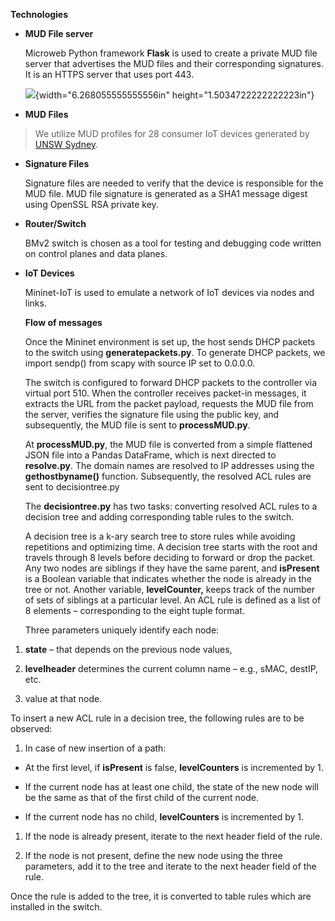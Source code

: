**Technologies**

-   **MUD File server**

    Microweb Python framework **Flask** is used to create a private MUD
    file server that advertises the MUD files and their
    corresponding signatures. It is an HTTPS server that uses port 443.

    ![](media/image1.png){width="6.268055555555556in"
    height="1.5034722222222223in"}

-   **MUD Files**

> We utilize MUD profiles for 28 consumer IoT devices generated by [UNSW
> Sydney](https://iotanalytics.unsw.edu.au/mudprofiles).

-   **Signature Files**

    Signature files are needed to verify that the device is responsible
    for the MUD file. MUD file signature is generated as a SHA1 message
    digest using OpenSSL RSA private key.

-   **Router/Switch**

    BMv2 switch is chosen as a tool for testing and debugging code
    written on control planes and data planes.

-   **IoT Devices**

    Mininet-IoT is used to emulate a network of IoT devices via nodes
    and links.

    **Flow of messages**

    Once the Mininet environment is set up, the host sends DHCP packets
    to the switch using **generatepackets.py**. To generate DHCP
    packets, we import sendp() from scapy with source IP set to 0.0.0.0.

    The switch is configured to forward DHCP packets to the controller
    via virtual port 510. When the controller receives packet-in
    messages, it extracts the URL from the packet payload, requests the
    MUD file from the server, verifies the signature file using the
    public key, and subsequently, the MUD file is sent to
    **processMUD.py**.

    At **processMUD.py**, the MUD file is converted from a simple
    flattened JSON file into a Pandas DataFrame, which is next directed
    to **resolve.py**. The domain names are resolved to IP addresses
    using the **gethostbyname()** function. Subsequently, the resolved
    ACL rules are sent to decisiontree.py

    The **decisiontree.py** has two tasks: converting resolved ACL rules
    to a decision tree and adding corresponding table rules to
    the switch.

    A decision tree is a k-ary search tree to store rules while avoiding
    repetitions and optimizing time. A decision tree starts with the
    root and travels through 8 levels before deciding to forward or drop
    the packet. Any two nodes are siblings if they have the same parent,
    and **isPresent** is a Boolean variable that indicates whether the
    node is already in the tree or not. Another variable,
    **levelCounter,** keeps track of the number of sets of siblings at a
    particular level. An ACL rule is defined as a list of 8 elements –
    corresponding to the eight tuple format.

    Three parameters uniquely identify each node:

1.  **state** – that depends on the previous node values,

2.  **levelheader** determines the current column name – e.g., sMAC,
    destIP, etc.

3.  value at that node.

To insert a new ACL rule in a decision tree, the following rules are to
be observed:

1.  In case of new insertion of a path:

-   At the first level, if **isPresent** is false, **levelCounters** is
    incremented by 1.

-   If the current node has at least one child, the state of the new
    node will be the same as that of the first child of the
    current node.

-   If the current node has no child, **levelCounters** is incremented
    by 1.

1.  If the node is already present, iterate to the next header field of
    the rule.

2.  If the node is not present, define the new node using the three
    parameters, add it to the tree and iterate to the next header field
    of the rule.

Once the rule is added to the tree, it is converted to table rules which
are installed in the switch.

